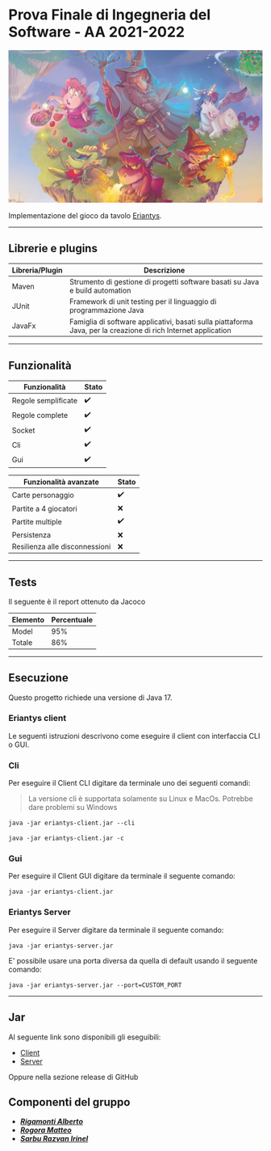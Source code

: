 # Prova Finale di Ingegneria del Software - AA 2021-2022

![Eriantys](src/main/resources/Graphical_Assets/eriantys.jpg)

Implementazione del gioco da tavolo [Eriantys](https://www.craniocreations.it/prodotto/eriantys/).

---

## Librerie e plugins

| Libreria/Plugin | Descrizione                                                                                                    |
|-----------------|----------------------------------------------------------------------------------------------------------------|
| Maven           | Strumento di gestione di progetti software basati su Java e build automation                                   |
| JUnit           | Framework di unit testing per il linguaggio di programmazione Java                                             |
| JavaFx          | Famiglia di software applicativi, basati sulla piattaforma Java, per la creazione di rich Internet application |

---

## Funzionalità

| Funzionalità        | Stato               |
|---------------------|---------------------|
| Regole semplificate | :heavy_check_mark:  |
| Regole complete     | :heavy_check_mark:  |
| Socket              | :heavy_check_mark:  |
| Cli                 | :heavy_check_mark:  |
| Gui                 | :heavy_check_mark:  |

| Funzionalità avanzate          | Stato              |
|--------------------------------|--------------------|
| Carte personaggio              | :heavy_check_mark: |
| Partite a 4 giocatori          | :x:                |
| Partite multiple               | :heavy_check_mark: |
| Persistenza                    | :x:                |
| Resilienza alle disconnessioni | :x:                |

---

## Tests

Il seguente è il report ottenuto da Jacoco

| Elemento | Percentuale |
|----------|-------------|
| Model    | 95%         |
| Totale   | 86%         |

---

## Esecuzione

Questo progetto richiede una versione di Java 17.

### Eriantys client

Le seguenti istruzioni descrivono come eseguire il client con interfaccia CLI o GUI.

### Cli

Per eseguire il Client CLI digitare da terminale uno dei seguenti comandi:

> La versione cli è supportata solamente su Linux e MacOs. Potrebbe dare problemi su Windows

```
java -jar eriantys-client.jar --cli
```

```
java -jar eriantys-client.jar -c
```

### Gui

Per eseguire il Client GUI digitare da terminale il seguente comando:

```
java -jar eriantys-client.jar
```

### Eriantys Server

Per eseguire il Server digitare da terminale il seguente comando:

```
java -jar eriantys-server.jar
```

E' possibile usare una porta diversa da quella di default usando il seguente comando:

```
java -jar eriantys-server.jar --port=CUSTOM_PORT
```

---

## Jar

Al seguente link sono disponibili gli eseguibili:

- [Client]()
- [Server]()

Oppure nella sezione release di GitHub

## Componenti del gruppo

- [_**Rigamonti Alberto**_](https://github.com/Alberto1Rigamonti)
- [_**Rogora Matteo**_](https://github.com/teo3300)
- [_**Sarbu Razvan Irinel**_](https://github.com/irinel-sarbu)
